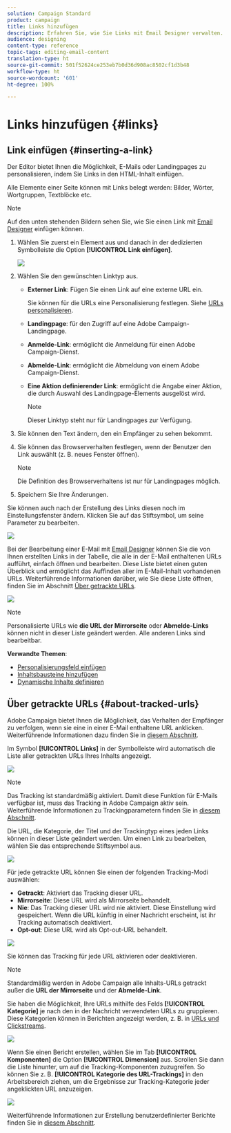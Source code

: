 ```yaml
---
solution: Campaign Standard
product: campaign
title: Links hinzufügen
description: Erfahren Sie, wie Sie Links mit Email Designer verwalten.
audience: designing
content-type: reference
topic-tags: editing-email-content
translation-type: ht
source-git-commit: 501f52624ce253eb7b0d36d908ac8502cf1d3b48
workflow-type: ht
source-wordcount: '601'
ht-degree: 100%

---
```



# Links hinzufügen {#links}

## Link einfügen {#inserting-a-link}

Der Editor bietet Ihnen die Möglichkeit, E-Mails oder Landingpages zu personalisieren, indem Sie Links in den HTML-Inhalt einfügen.

Alle Elemente einer Seite können mit Links belegt werden: Bilder, Wörter, Wortgruppen, Textblöcke etc.

>[!NOTE]
>
>Auf den unten stehenden Bildern sehen Sie, wie Sie einen Link mit [Email Designer](../../designing/using/designing-content-in-adobe-campaign.md) einfügen können.

1. Wählen Sie zuerst ein Element aus und danach in der dedizierten Symbolleiste die Option **[!UICONTROL Link einfügen]**.

   ![](assets/des_insert_link.png)

1. Wählen Sie den gewünschten Linktyp aus.

   * **Externer Link**: Fügen Sie einen Link auf eine externe URL ein.

      Sie können für die URLs eine Personalisierung festlegen. Siehe [URLs personalisieren](../../designing/using/using-reusable-content.md#creating-a-content-fragment).

   * **Landingpage**: für den Zugriff auf eine Adobe Campaign-Landingpage.
   * **Anmelde-Link**: ermöglicht die Anmeldung für einen Adobe Campaign-Dienst.
   * **Abmelde-Link**: ermöglicht die Abmeldung von einem Adobe Campaign-Dienst.
   * **Eine Aktion definierender Link**: ermöglicht die Angabe einer Aktion, die durch Auswahl des Landingpage-Elements ausgelöst wird.

      >[!NOTE]
      >
      >Dieser Linktyp steht nur für Landingpages zur Verfügung.

1. Sie können den Text ändern, den ein Empfänger zu sehen bekommt.
1. Sie können das Browserverhalten festlegen, wenn der Benutzer den Link auswählt (z. B. neues Fenster öffnen).

   >[!NOTE]
   >
   >Die Definition des Browserverhaltens ist nur für Landingpages möglich.

1. Speichern Sie Ihre Änderungen.

Sie können auch nach der Erstellung des Links diesen noch im Einstellungsfenster ändern. Klicken Sie auf das Stiftsymbol, um seine Parameter zu bearbeiten.

![](assets/des_link_edit.png)

Bei der Bearbeitung einer E-Mail mit [Email Designer](../../designing/using/designing-content-in-adobe-campaign.md) können Sie die von Ihnen erstellten Links in der Tabelle, die alle in der E-Mail enthaltenen URLs aufführt, einfach öffnen und bearbeiten. Diese Liste bietet einen guten Überblick und ermöglicht das Auffinden aller im E-Mail-Inhalt vorhandenen URLs. Weiterführende Informationen darüber, wie Sie diese Liste öffnen, finden Sie im Abschnitt [Über getrackte URLs](#about-tracked-urls).

![](assets/des_link_list.png)

>[!NOTE]
>
>Personalisierte URLs wie **die URL der Mirrorseite** oder **Abmelde-Links** können nicht in dieser Liste geändert werden. Alle anderen Links sind bearbeitbar.

**Verwandte Themen**:

* [Personalisierungsfeld einfügen](../../designing/using/personalization.md#inserting-a-personalization-field)
* [Inhaltsbausteine hinzufügen](../../designing/using/personalization.md#adding-a-content-block)
* [Dynamische Inhalte definieren](../../designing/using/personalization.md#defining-dynamic-content-in-an-email)

## Über getrackte URLs {#about-tracked-urls}

Adobe Campaign bietet Ihnen die Möglichkeit, das Verhalten der Empfänger zu verfolgen, wenn sie eine in einer E-Mail enthaltene URL anklicken. Weiterführende Informationen dazu finden Sie in [diesem Abschnitt](../../sending/using/tracking-messages.md#about-tracking).

Im Symbol **[!UICONTROL Links]** in der Symbolleiste wird automatisch die Liste aller getrackten URLs Ihres Inhalts angezeigt.

![](assets/des_links.png)

>[!NOTE]
>
>Das Tracking ist standardmäßig aktiviert. Damit diese Funktion für E-Mails verfügbar ist, muss das Tracking in Adobe Campaign aktiv sein. Weiterführende Informationen zu Trackingparametern finden Sie in [diesem Abschnitt](../../administration/using/configuring-email-channel.md#tracking-parameters).

Die URL, die Kategorie, der Titel und der Trackingtyp eines jeden Links können in dieser Liste geändert werden. Um einen Link zu bearbeiten, wählen Sie das entsprechende Stiftsymbol aus.

![](assets/des_links_tracking.png)

Für jede getrackte URL können Sie einen der folgenden Tracking-Modi auswählen:

* **Getrackt**: Aktiviert das Tracking dieser URL.
* **Mirrorseite**: Diese URL wird als Mirrorseite behandelt.
* **Nie**: Das Tracking dieser URL wird nie aktiviert. Diese Einstellung wird gespeichert. Wenn die URL künftig in einer Nachricht erscheint, ist ihr Tracking automatisch deaktiviert.
* **Opt-out**: Diese URL wird als Opt-out-URL behandelt.

![](assets/des_link_tracking_type.png)

Sie können das Tracking für jede URL aktivieren oder deaktivieren.

>[!NOTE]
>
>Standardmäßig werden in Adobe Campaign alle Inhalts-URLs getrackt außer die **URL der Mirrorseite** und der **Abmelde-Link**.

Sie haben die Möglichkeit, Ihre URLs mithilfe des Felds **[!UICONTROL Kategorie]** je nach den in der Nachricht verwendeten URLs zu gruppieren. Diese Kategorien können in Berichten angezeigt werden, z. B. in [URLs und Clickstreams](../../reporting/using/urls-and-click-streams.md).

![](assets/des_link_tracking_category.png)

Wenn Sie einen Bericht erstellen, wählen Sie im Tab **[!UICONTROL Komponenten]** die Option **[!UICONTROL Dimension]** aus. Scrollen Sie dann die Liste hinunter, um auf die Tracking-Komponenten zuzugreifen. So können Sie z. B. **[!UICONTROL Kategorie des URL-Trackings]** in den Arbeitsbereich ziehen, um die Ergebnisse zur Tracking-Kategorie jeder angeklickten URL anzuzeigen.

![](assets/des_link_tracking_report.png)

Weiterführende Informationen zur Erstellung benutzerdefinierter Berichte finden Sie in [diesem Abschnitt](../../reporting/using/about-dynamic-reports.md).
